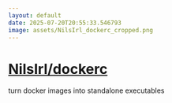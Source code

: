 ```yaml
---
layout: default
date: 2025-07-20T20:55:33.546793
image: assets/NilsIrl_dockerc_cropped.png
---
```


# [NilsIrl/dockerc](https://github.com/NilsIrl/dockerc)

turn docker images into standalone executables
